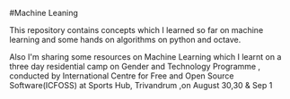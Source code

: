 #Machine Leaning

This repository contains concepts which I learned so far on machine learning and some hands on algorithms on python and octave.


Also I'm sharing some resources on Machine Learning which I learnt on a three day residential camp on Gender and Technology Programme , conducted by International Centre for Free and Open Source Software(ICFOSS) at Sports Hub, Trivandrum ,on August 30,30 & Sep 1
  
 
